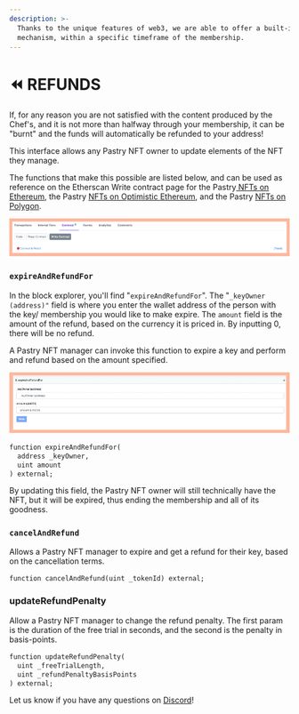 ```yaml
---
description: >-
  Thanks to the unique features of web3, we are able to offer a built-in refund
  mechanism, within a specific timeframe of the membership.
---
```


# ⏪ REFUNDS

If, for any reason you are not satisfied with the content produced by the Chef's, and it is not more than halfway through your membership, it can be "burnt" and the funds will automatically be refunded to your address!

This interface allows any Pastry NFT owner to update elements of the NFT they manage.

The functions that make this possible are listed below, and can be used as reference on the Etherscan Write contract page for the Pastry[ NFTs on Ethereum](https://etherscan.io/address/0x61Cc42C66BA9Df72bF6DA89Fcd57215965f74005#writeProxyContract), the Pastry [NFTs on Optimistic Ethereum](https://optimistic.etherscan.io/address/0x73fc36bA5684655807F60a6437463cC527f50027#code), and the Pastry [NFTs on Polygon](https://app.unlock-protocol.com/checkout?redirectUri=https://pastry.xyz\&paywallConfig=%7B%0A%20%20%22pessimistic%22%3A%20%22false%22%2C%0A%20%20%22locks%22%3A%20%7B%0A%20%20%20%20%220x253Ff450fa62e8c7916Ce5Ea08e312681c5C7485%22%3A%20%7B%0A%20%20%20%20%20%20%22network%22%3A%20137%2C%0A%20%20%20%20%20%20%22name%22%3A%20%22PASTRY%22%0A%20%20%20%20%7D%0A%20%20%7D%2C%0A%20%20%22icon%22%3A%20%22https%3A%2F%2Fbakery.fyi%2Fwp-content%2Fuploads%2F2022%2F03%2FUnlock-WordMark.png%22%2C%0A%20%20%22callToAction%22%3A%20%7B%0A%20%20%20%20%22default%22%3A%20%22This%20membership%20comes%20with%20a%20unique%20pastry%20NFT%2C%20with%20many%20capabilities.%22%2C%0A%20%20%20%20%22expired%22%3A%20%22Oh%20no!%20Your%20Croissant%20is%20expired.%20You%27ll%20need%20to%20renew%20it%20to%20use%20it%20again.%22%0A%20%20%7D%0A%7D).

![Etherscan Pastry NFT Smart Contract Page](<../../.gitbook/assets/1 (6).png>)

### `expireAndRefundFor`

In the block explorer, you'll find "`expireAndRefundFor`". The "`_keyOwner (address)"` field is where you enter the wallet address of the person with the key/ membership you would like to make expire. The `amount` field is the amount of the refund, based on the currency it is priced in. By inputting 0, there will be no refund.

A Pastry NFT manager can invoke this function to expire a key and perform and refund based on the amount specified.

![expireAndRefundFor Function](<../../.gitbook/assets/image (8) (1).png>)

```
function expireAndRefundFor(
  address _keyOwner,
  uint amount
) external;
```

By updating this field, the Pastry NFT owner will still technically have the NFT, but it will be expired, thus ending the membership and all of its goodness.

### `cancelAndRefund`

Allows a Pastry NFT manager to expire and get a refund for their key, based on the cancellation terms.

```
function cancelAndRefund(uint _tokenId) external;
```

### updateRefundPenalty

Allow a Pastry NFT manager to change the refund penalty. The first param is the duration of the free trial in seconds, and the second is the penalty in basis-points.

```
function updateRefundPenalty(
  uint _freeTrialLength,
  uint _refundPenaltyBasisPoints
) external;
```

Let us know if you have any questions on [Discord](https://discord.gg/bakerydao)!
